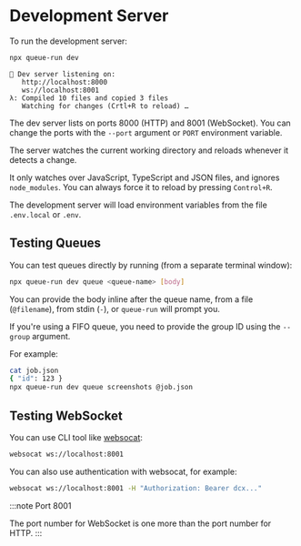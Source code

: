 # Development Server

To run the development server:

```bash
npx queue-run dev
```

```
👋 Dev server listening on:
   http://localhost:8000
   ws://localhost:8001
λ: Compiled 10 files and copied 3 files
   Watching for changes (Crtl+R to reload) …
```

The dev server lists on ports 8000 (HTTP) and 8001 (WebSocket). You can change the ports with the `--port` argument or `PORT` environment variable.

The server watches the current working directory and reloads whenever it detects a change.

It only watches over JavaScript, TypeScript and JSON files, and ignores `node_modules`. You can always force it to reload by pressing `Control+R`.

The development server will load environment variables from the file `.env.local` or `.env`.


## Testing Queues

You can test queues directly by running (from a separate terminal window):

```bash
npx queue-run dev queue <queue-name> [body]
```

You can provide the body inline after the queue name, from a file (`@filename`), from stdin (`-`), or `queue-run` will prompt you.

If you're using a FIFO queue, you need to provide the group ID using the `--group` argument.

For example:

```bash
cat job.json
{ "id": 123 }
npx queue-run dev queue screenshots @job.json
```


## Testing WebSocket

You can use CLI tool like [websocat](https://github.com/vi/websocat):

```bash
websocat ws://localhost:8001
```

You can also use authentication with websocat, for example:

```bash
websocat ws://localhost:8001 -H "Authorization: Bearer dcx..."
```

:::note Port 8001

The port number for WebSocket is one more than the port number for HTTP.
:::
